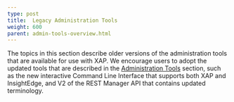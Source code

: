 ```yaml
---
type: post
title:  Legacy Administration Tools
weight: 600
parent: admin-tools-overview.html
---
```

 
The topics in this section describe older versions of the administration tools that are available for use with XAP. We encourage users to adopt the updated tools that are described in the [Administration Tools](/admin-tools.html) section, such as the new interactive Command Line Interface that supports both XAP and InsightEdge, and V2 of the REST Manager API that contains updated terminology. 


